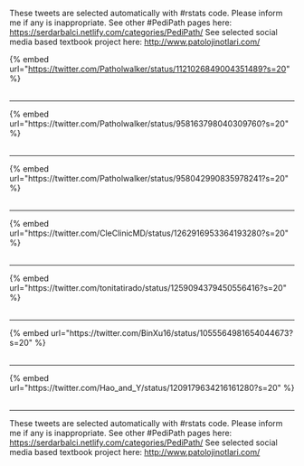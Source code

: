 

These tweets are selected automatically with #rstats code. Please inform me if any is inappropriate.
See other #PediPath pages here: https://serdarbalci.netlify.com/categories/PediPath/ 
See selected social media based textbook project here: http://www.patolojinotlari.com/

{% embed url="https://twitter.com/Patholwalker/status/1121026849004351489?s=20" %}<br>
<br>
<hr>
{% embed url="https://twitter.com/Patholwalker/status/958163798040309760?s=20" %}<br>
<br>
<hr>
{% embed url="https://twitter.com/Patholwalker/status/958042990835978241?s=20" %}<br>
<br>
<hr>
{% embed url="https://twitter.com/CleClinicMD/status/1262916953364193280?s=20" %}<br>
<br>
<hr>
{% embed url="https://twitter.com/tonitatirado/status/1259094379450556416?s=20" %}<br>
<br>
<hr>
{% embed url="https://twitter.com/BinXu16/status/1055564981654044673?s=20" %}<br>
<br>
<hr>
{% embed url="https://twitter.com/Hao_and_Y/status/1209179634216161280?s=20" %}<br>
<br>
<hr>


These tweets are selected automatically with #rstats code. Please inform me if any is inappropriate.
See other #PediPath pages here: https://serdarbalci.netlify.com/categories/PediPath/ 
See selected social media based textbook project here: http://www.patolojinotlari.com/
